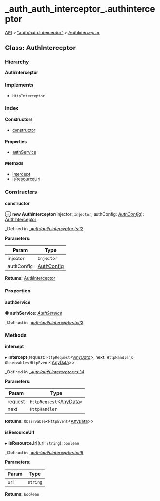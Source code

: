 # \_auth\_auth\_interceptor\_.authinterceptor

[API](../../api-1.md) &gt; ["auth/auth.interceptor"](../modules/_auth_auth_interceptor_.md) &gt; [AuthInterceptor](_auth_auth_interceptor_.authinterceptor.md)

## Class: AuthInterceptor

### Hierarchy

**AuthInterceptor**

### Implements

* `HttpInterceptor`

### Index

#### Constructors

* [constructor](_auth_auth_interceptor_.authinterceptor.md#constructor)

#### Properties

* [authService](_auth_auth_interceptor_.authinterceptor.md#authservice)

#### Methods

* [intercept](_auth_auth_interceptor_.authinterceptor.md#intercept)
* [isResourceUrl](_auth_auth_interceptor_.authinterceptor.md#isresourceurl)

### Constructors

#### constructor

⊕ **new AuthInterceptor**\(injector: `Injector`, authConfig: [_AuthConfig_](_auth_auth_config_.authconfig.md)\): [AuthInterceptor](_auth_auth_interceptor_.authinterceptor.md)

_Defined in _[_auth/auth.interceptor.ts:12_](https://github.com/authumn/authumn-angular/blob/93ce399/projects/authumn-angular/src/auth/auth.interceptor.ts#L12)

**Parameters:**

| Param | Type |
| --- | --- |
| injector | `Injector` |
| authConfig | [AuthConfig](_auth_auth_config_.authconfig.md) |

**Returns:** [AuthInterceptor](_auth_auth_interceptor_.authinterceptor.md)

### Properties

#### authService

**● authService**: [_AuthService_](_auth_auth_service_.authservice.md)

_Defined in _[_auth/auth.interceptor.ts:12_](https://github.com/authumn/authumn-angular/blob/93ce399/projects/authumn-angular/src/auth/auth.interceptor.ts#L12)

### Methods

#### intercept

▸ **intercept**\(request: `HttpRequest`_&lt;_[_AnyData_](../interfaces/_auth_auth_interceptor_.anydata.md)_&gt;_, next: `HttpHandler`\): `Observable`&lt;`HttpEvent`&lt;[AnyData](../interfaces/_auth_auth_interceptor_.anydata.md)&gt;&gt;

_Defined in _[_auth/auth.interceptor.ts:24_](https://github.com/authumn/authumn-angular/blob/93ce399/projects/authumn-angular/src/auth/auth.interceptor.ts#L24)

**Parameters:**

| Param | Type |
| --- | --- |
| request | `HttpRequest`&lt;[AnyData](../interfaces/_auth_auth_interceptor_.anydata.md)&gt; |
| next | `HttpHandler` |

**Returns:** `Observable`&lt;`HttpEvent`&lt;[AnyData](../interfaces/_auth_auth_interceptor_.anydata.md)&gt;&gt;

#### isResourceUrl

▸ **isResourceUrl**\(url: `string`\): `boolean`

_Defined in _[_auth/auth.interceptor.ts:18_](https://github.com/authumn/authumn-angular/blob/93ce399/projects/authumn-angular/src/auth/auth.interceptor.ts#L18)

**Parameters:**

| Param | Type |
| --- | --- |
| url | `string` |

**Returns:** `boolean`

